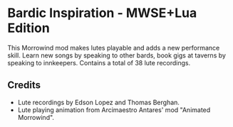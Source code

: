 # Bardic Inspiration - MWSE+Lua Edition

This Morrowind mod makes lutes playable and adds a new performance skill. Learn new songs by speaking to other bards, book gigs at taverns by speaking to innkeepers. Contains a total of 38 lute recordings.

## Credits
- Lute recordings by Edson Lopez and Thomas Berghan.
- Lute playing animation from Arcimaestro Antares' mod "Animated Morrowind".
